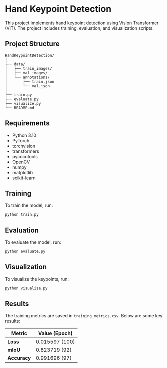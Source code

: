 # Hand Keypoint Detection

This project implements hand keypoint detection using Vision Transformer (ViT). The project includes training, evaluation, and visualization scripts.

## Project Structure

```
HandKeypointDetection/
│
├── data/
│   ├── train_images/
│   ├── val_images/
│   └── annotations/
│       ├── train.json
│       └── val.json
│
├── train.py
├── evaluate.py
├── visualize.py
└── README.md
```

## Requirements

- Python 3.10
- PyTorch
- torchvision
- transformers
- pycocotools
- OpenCV
- numpy
- matplotlib
- scikit-learn

## Training

To train the model, run:

```bash
python train.py
```

## Evaluation

To evaluate the model, run:

```bash
python evaluate.py
```

## Visualization

To visualize the keypoints, run:

```bash
python visualize.py
```
## Results

The training metrics are saved in `training_metrics.csv`. Below are some key results:

| Metric                   | Value (Epoch)  |
|--------------------------|----------------|
| **Loss** | 0.015597 (100) |
| **mIoU** | 0.823719 (92) |
| **Accuracy** | 0.991696 (97) |
